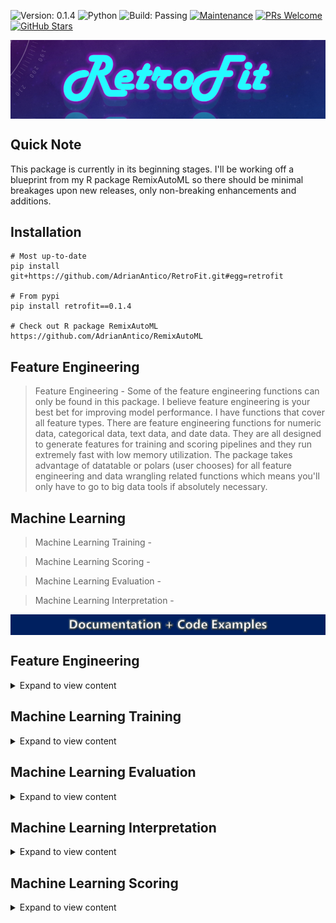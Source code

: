 ![Version: 0.1.4](https://img.shields.io/static/v1?label=Version&message=0.1.4&color=blue&?style=plastic)
![Python](https://img.shields.io/badge/Python-3.6%20%7C%203.7%20%7C%203.8%20%7C%203.9-blue)
![Build: Passing](https://img.shields.io/static/v1?label=Build&message=passing&color=brightgreen)
[![Maintenance](https://img.shields.io/badge/Maintained%3F-yes-green.svg)](https://GitHub.com/Naereen/StrapDown.js/graphs/commit-activity)
[![PRs Welcome](https://img.shields.io/badge/PRs-welcome-brightgreen.svg?style=default)](http://makeapullrequest.com)
[![GitHub Stars](https://img.shields.io/github/stars/AdrianAntico/RetroFit.svg?style=social)](https://github.com/AdrianAntico/retrofit)

<img src="https://raw.githubusercontent.com/AdrianAntico/RetroFit/main/images/PackageLogo.PNG" align="center" width="1000" />

## Quick Note
This package is currently in its beginning stages. I'll be working off a blueprint from my R package RemixAutoML so there should be minimal breakages upon new releases, only non-breaking enhancements and additions. 

## Installation
```
# Most up-to-date
pip install git+https://github.com/AdrianAntico/RetroFit.git#egg=retrofit

# From pypi
pip install retrofit==0.1.4

# Check out R package RemixAutoML
https://github.com/AdrianAntico/RemixAutoML
```


## Feature Engineering

> Feature Engineering - Some of the feature engineering functions can only be found in this package. I believe feature engineering is your best bet for improving model performance. I have functions that cover all feature types. There are feature engineering functions for numeric data, categorical data, text data, and date data. They are all designed to generate features for training and scoring pipelines and they run extremely fast with low memory utilization. The package takes advantage of datatable or polars (user chooses) for all feature engineering and data wrangling related functions which means you'll only have to go to big data tools if absolutely necessary.

## Machine Learning

> Machine Learning Training -

> Machine Learning Scoring -

> Machine Learning Evaluation -

> Machine Learning Interpretation -



<img src="https://raw.githubusercontent.com/AdrianAntico/RetroFit/main/images/Documentation.PNG" align="center" width="1000" />




## Feature Engineering
<p>

<details><summary>Expand to view content</summary>
<p>


### FE0 Feature Engineering: Row-Dependence
<p>

<details><summary>Expand to view content</summary>
<p>


#### **FE0_AutoLags()**
<p>

<details><summary>Function Description</summary>
<p>
 
<code>FE0_AutoLags()</code> Automatically generate any number of lags, for any number of columns, by any number of By-Variables, using datatable.

</p>
</details>

<details><summary>Code Example</summary>
<p>

```
# QA: Test FE0_AutoLags
import pkg_resources
import timeit
import datatable as dt
import polars as pl
import retrofit
from retrofit import FeatureEngineering as fe

## No Group Example: datatable
FilePath = pkg_resources.resource_filename('retrofit', 'datasets/BenchmarkData.csv')
data = dt.fread(FilePath)
t_start = timeit.default_timer()
Output = fe.FE0_AutoLags(
  data=data, 
  ArgsList=None, 
  LagPeriods=1, 
  LagColumnNames='Leads', 
  DateColumnName='CalendarDateColumn', 
  ByVariables=None, 
  ImputeValue=-1, 
  Sort=True, 
  Processing='datatable', 
  InputFrame='datatable', 
  OutputFrame='datatable')
t_end = timeit.default_timer()
print(t_end - t_start)
data1 = Output['data']
ArgsList = Output['ArgsList']
del Output
print(data1.names)
print(ArgsList)

## No Group Example: polars
data = pl.read_csv("C:/Users/Bizon/Documents/GitHub/BenchmarkData.csv")
t_start = timeit.default_timer()
Output = fe.FE0_AutoLags(
  data=data, 
  ArgsList=None, 
  LagPeriods=1, 
  LagColumnNames='Leads', 
  DateColumnName='CalendarDateColumn', 
  ByVariables=None, 
  ImputeValue=-1.0, 
  Sort=True, 
  Processing='polars', 
  InputFrame='polars', 
  OutputFrame='polars')
t_end = timeit.default_timer()
print(t_end - t_start)
data2 = Output['data']
ArgsList = Output['ArgsList']
del Output
print(data2.columns)
print(ArgsList)

## Group Example, Single Lag: datatable
FilePath = pkg_resources.resource_filename('retrofit', 'datasets/BenchmarkData.csv') 
data = dt.fread(FilePath)
t_start = timeit.default_timer()
Output = fe.FE0_AutoLags(
  data=data, 
  ArgsList=None, 
  LagPeriods=1, 
  LagColumnNames='Leads', 
  DateColumnName='CalendarDateColumn', 
  ByVariables=['MarketingSegments','MarketingSegments2','MarketingSegments3', 'Label'], 
  ImputeValue=-1, 
  Sort=True, 
  Processing='datatable',
  InputFrame='datatable',
  OutputFrame='datatable')
t_end = timeit.default_timer()
print(t_end - t_start)
data1 = Output['data']
ArgsList = Output['ArgsList']
del Output
print(data1.names)
print(ArgsList)

## Group Exmaple: polars
data = pl.read_csv("C:/Users/Bizon/Documents/GitHub/BenchmarkData.csv")
t_start = timeit.default_timer()
Output = fe.FE0_AutoLags(
  data=data, 
  ArgsList=None, 
  LagPeriods=1, 
  LagColumnNames='Leads', 
  DateColumnName='CalendarDateColumn', 
  ByVariables=['MarketingSegments','MarketingSegments2','MarketingSegments3', 'Label'], 
  ImputeValue=-1.0, 
  Sort=True, 
  Processing='polars', 
  InputFrame='polars', 
  OutputFrame='polars')
t_end = timeit.default_timer()
print(t_end - t_start)
data2 = Output['data']
ArgsList = Output['ArgsList']
del Output
print(data2.columns)
print(ArgsList)

## Group and Multiple Periods and LagColumnNames: datatable
FilePath = pkg_resources.resource_filename('retrofit', 'datasets/BenchmarkData.csv') 
data = dt.fread(FilePath)
t_start = timeit.default_timer()
Output = fe.FE0_AutoLags(
  data=data, 
  ArgsList=None, 
  LagPeriods=[1,3,5], 
  LagColumnNames=['Leads','XREGS1'], 
  DateColumnName='CalendarDateColumn', 
  ByVariables=['MarketingSegments','MarketingSegments2','MarketingSegments3', 'Label'], 
  ImputeValue=-1, 
  Sort=True, 
  Processing='datatable', 
  InputFrame='datatable', 
  OutputFrame='datatable')
t_end = timeit.default_timer()
print(t_end - t_start)
data1 = Output['data']
ArgsList = Output['ArgsList']
del Output
print(data1.names)
print(ArgsList)

## Group and Multiple Periods and LagColumnNames: datatable
data = pl.read_csv("C:/Users/Bizon/Documents/GitHub/BenchmarkData.csv")
t_start = timeit.default_timer()
Output = fe.FE0_AutoLags(
  data=data, 
  ArgsList=None, 
  LagPeriods=[1,3,5],
  LagColumnNames=['Leads','XREGS1'], 
  DateColumnName='CalendarDateColumn', 
  ByVariables=['MarketingSegments','MarketingSegments2','MarketingSegments3', 'Label'], 
  ImputeValue=-1.0, 
  Sort=True, 
  Processing='polars', 
  InputFrame='polars', 
  OutputFrame='polars')
t_end = timeit.default_timer()
print(t_end - t_start)
data2 = Output['data']
ArgsList = Output['ArgsList']
del Output
print(data2.columns)
print(ArgsList)
```

</p>
</details>



#### **FE0_AutoRollStats()**
<p>


<details><summary>Function Description</summary>
<p>
 
<code>FE0_AutoRollStats()</code> Automatically generate any number of moving averages, moving standard deviations, moving mins and moving maxs from any number of source columns, by any number of By-Variables, using datatable.

</p>
</details>

<details><summary>Code Example</summary>
<p>

```
# Test Function
import pkg_resources
import timeit
import datatable as dt
import retrofit
from retrofit import FeatureEngineering as fe

## Group Example:
FilePath = pkg_resources.resource_filename('retrofit', 'datasets/BenchmarkData.csv')
data = dt.fread(FilePath)
t_start = timeit.default_timer()
data = fe.FE0_AutoRollStats(
  data=data, 
  RollColumnNames='Leads', 
  DateColumnName='CalendarDateColumn', 
  ByVariables=None, 
  MovingAvg_Periods=[3,5,7], 
  MovingSD_Periods=[3,5,7], 
  MovingMin_Periods=[3,5,7], 
  MovingMax_Periods=[3,5,7], 
  ImputeValue=-1, 
  Sort=True, 
  Processing='datatable', 
  InputFrame='datatable', 
  OutputFrame='datatable')
t_end = timeit.default_timer()
print(t_end - t_start)
print(data.names)
    
## Group and Multiple Periods and RollColumnNames:
FilePath = pkg_resources.resource_filename('retrofit', 'datasets/BenchmarkData.csv') 
data = dt.fread(FilePath)
t_start = timeit.default_timer()
data = fe.FE0_AutoRollStats(
  data=data, 
  RollColumnNames=['Leads','XREGS1'], 
  DateColumnName='CalendarDateColumn', 
  ByVariables=['MarketingSegments', 'MarketingSegments2', 'MarketingSegments3', 'Label'], 
  MovingAvg_Periods=[3,5,7], 
  MovingSD_Periods=[3,5,7], 
  MovingMin_Periods=[3,5,7], 
  MovingMax_Periods=[3,5,7], 
  ImputeValue=-1, 
  Sort=True, 
  Processing='datatable', 
  InputFrame='datatable', 
  OutputFrame='datatable')
t_end = timeit.default_timer()
print(t_end - t_start)
print(data.names)

## No Group Example:
FilePath = pkg_resources.resource_filename('retrofit', 'datasets/BenchmarkData.csv') 
data = dt.fread(FilePath)
t_start = timeit.default_timer()
data = fe.FE0_AutoRollStats(
  data=data, 
  RollColumnNames='Leads', 
  DateColumnName='CalendarDateColumn', 
  ByVariables=None, 
  MovingAvg_Periods=[3,5,7], 
  MovingSD_Periods=[3,5,7], 
  MovingMin_Periods=[3,5,7], 
  MovingMax_Periods=[3,5,7], 
  ImputeValue=-1, 
  Sort=True, 
  Processing='datatable', 
  InputFrame='datatable', 
  OutputFrame='datatable')
t_end = timeit.default_timer()
print(t_end - t_start)
print(data.names)
```

</p>
</details>



#### **FE0_AutoDiff()**
<p>

<details><summary>Function Description</summary>
<p>
 
<code>FE0_AutoDiff()</code> Automatically generate any number of differences from any number of source columns, for numeric, character, and date columns, by any number of By-Variables, using datatable.

</p>
</details>

<details><summary>Code Example</summary>
<p>

```
# Test Function
import pkg_resources
import timeit
import datatable as dt
import retrofit
from retrofit import FeatureEngineering as fe

## Group Example:
FilePath = pkg_resources.resource_filename('retrofit', 'datasets/BenchmarkData.csv')
data = dt.fread(FilePath)
t_start = timeit.default_timer()
data = fe.FE0_AutoDiff(
  data=data, 
  DateColumnName = 'CalendarDateColumn', 
  ByVariables = ['MarketingSegments', 'MarketingSegments2', 'MarketingSegments3', 'Label'], 
  DiffNumericVariables = 'Leads', 
  DiffDateVariables = 'CalendarDateColumn', 
  DiffGroupVariables = None, 
  NLag1 = 0, 
  NLag2 = 1, 
  Sort=True, 
  Processing='datatable',
  InputFrame = 'datatable', 
  OutputFrame = 'datatable')
t_end = timeit.default_timer()
print(t_end - t_start)
print(data.names)
    
## Group and Multiple Periods and RollColumnNames:
FilePath = pkg_resources.resource_filename('retrofit', 'datasets/BenchmarkData.csv')
data = dt.fread(FilePath)
t_start = timeit.default_timer()
data = fe.FE0_AutoDiff(
  data=data, 
  DateColumnName = 'CalendarDateColumn',
  ByVariables = ['MarketingSegments', 'MarketingSegments2', 'MarketingSegments3', 'Label'], 
  DiffNumericVariables = 'Leads', 
  DiffDateVariables = 'CalendarDateColumn', 
  DiffGroupVariables = None, 
  NLag1 = 0, 
  NLag2 = 1, 
  Sort=True, 
  Processing = 'datatable',
  InputFrame = 'datatable',
  OutputFrame = 'datatable')
t_end = timeit.default_timer()
print(t_end - t_start)
print(data.names)

## No Group Example:
FilePath = pkg_resources.resource_filename('retrofit', 'datasets/BenchmarkData.csv') 
data = dt.fread(FilePath)
t_start = timeit.default_timer()
data = fe.FE0_AutoDiff(
  data=data, 
  DateColumnName = 'CalendarDateColumn', 
  ByVariables = None, 
  DiffNumericVariables = 'Leads', 
  DiffDateVariables = 'CalendarDateColumn', 
  DiffGroupVariables = None, 
  NLag1 = 0, 
  NLag2 = 1, 
  Sort=True, 
  Processing = 'datatable',
  InputFrame = 'datatable', 
  OutputFrame = 'datatable')
t_end = timeit.default_timer()
print(t_end - t_start)
print(data.names)
```

</p>
</details>



</p>
</details>


### FE1 Feature Engineering: Row-Independence
<p>

<details><summary>Expand to view content</summary>
<p>

#### **FE1_AutoCalendarVariables()**
<p>

<details><summary>Function Description</summary>
<p>
 
<code>FE1_AutoCalendarVariables()</code> Automatically generate calendar variables from your datatable.

</p>
</details>

<details><summary>Code Example</summary>
<p>

```
# Test Function
import pkg_resources
import timeit
import datatable as dt
import retrofit
from retrofit import FeatureEngineering as fe
 
# Data can be created using the R package RemixAutoML and function FakeDataGenerator
FilePath = pkg_resources.resource_filename('retrofit', 'datasets/BenchmarkData.csv') 
data = dt.fread(FilePath)
t_start = timeit.default_timer()
data = fe.AutoCalendarVariables(
  data=data, 
  ArgsList=None, 
  DateColumnNames = 'CalendarDateColumn', 
  CalendarVariables = ['wday','mday','wom','month','quarter','year'], 
  Processing = 'datatable', 
  InputFrame = 'datatable', 
  OutputFrame = 'datatable')
t_end = timeit.default_timer()
print(t_end - t_start)
data.names
```

</p>
</details>





#### **FE1_DummyVariables()**
<p>

<details><summary>Function Description</summary>
<p>
 
<code>FE1_DummyVariables()</code> Automatically generate dummy variables for user supplied categorical columns

</p>
</details>

<details><summary>Code Example</summary>
<p>

```
# Example: datatable
import pkg_resources
import timeit
import datatable as dt
import retrofit
from retrofit import FeatureEngineering as fe
FilePath = pkg_resources.resource_filename('retrofit', 'datasets/BenchmarkData.csv') 
data = dt.fread(FilePath)
t_start = timeit.default_timer()
Output = fe.FE1_DummyVariables(
  data=data, 
  ArgsList=None, 
  CategoricalColumnNames=['MarketingSegments','MarketingSegments2'], 
  Processing='datatable', 
  InputFrame='datatable', 
  OutputFrame='datatable')
t_end = timeit.default_timer()
t_end - t_start
data = Output['data']
ArgsList = Output['ArgsList']


# Example: polars
import retrofit
from retrofit import FeatureEngineering as fe
import polars as pl
data = pl.read_csv("C:/Users/Bizon/Documents/GitHub/BenchmarkData.csv")
t_start = timeit.default_timer()
Output = fe.FE1_DummyVariables(
  data=data, 
  ArgsList=None, 
  CategoricalColumnNames=['MarketingSegments','MarketingSegments2'], 
  Processing='polars', 
  InputFrame='polars', 
  OutputFrame='polars')
t_end = timeit.default_timer()
t_end - t_start
data = Output['data']
ArgsList = Output['ArgsList']
```

</p>
</details>





</p>
</details>



### FE2 Feature Engineering: Full-Data-Set
<p>

<details><summary>Expand to view content</summary>
<p>


#### **FE2_AutoDataParition()**
<p>

<details><summary>Function Description</summary>
<p>
 
<code>FE2_AutoDataParition()</code> Automatically create data sets for training based on random or time based splits

</p>
</details>

<details><summary>Code Example</summary>
<p>


```
# FE2_AutoDataParition
import pkg_resources
import timeit
import datatable as dt
import polars as pl
import retrofit
from retrofit import FeatureEngineering as fe
from retrofit import utils as u

# datatable random Example
FilePath = pkg_resources.resource_filename('retrofit', 'datasets/BenchmarkData.csv') 
data = dt.fread(FilePath)
t_start = timeit.default_timer()
DataSets = fe.FE2_AutoDataParition(
  data=data, 
  ArgsList=None, 
  DateColumnName='CalendarDateColumn', 
  PartitionType='random', 
  Ratios=[0.70,0.20,0.10], 
  Sort = False,
  ByVariables=None, 
  Processing='datatable', 
  InputFrame='datatable', 
  OutputFrame='datatable')
t_end = timeit.default_timer()
print(t_end - t_start)
TrainData = DataSets['TrainData']
ValidationData = DataSets['ValidationData']
TestData = DataSets['TestData']
ArgsList = DataSets['ArgsList']

# polars random Example
data = pl.read_csv("C:/Users/Bizon/Documents/GitHub/BenchmarkData.csv")
t_start = timeit.default_timer()
DataSets = fe.FE2_AutoDataParition(
  data=data, 
  ArgsList=None, 
  DateColumnName='CalendarDateColumn', 
  PartitionType='random', 
  Ratios=[0.70,0.20,0.10], 
  ByVariables=None, 
  Sort = False,
  Processing='polars', 
  InputFrame='polars', 
  OutputFrame='polars')
t_end = timeit.default_timer()
print(t_end - t_start)
TrainData = DataSets['TrainData']
ValidationData = DataSets['ValidationData']
TestData = DataSets['TestData']
ArgsList = DataSets['ArgsList']

# datatable time Example
FilePath = pkg_resources.resource_filename('retrofit', 'datasets/BenchmarkData.csv')
data = dt.fread(FilePath)
t_start = timeit.default_timer()
DataSets = fe.FE2_AutoDataParition(
  data=data, 
  ArgsList=None, 
  DateColumnName='CalendarDateColumn', 
  PartitionType='time', 
  Ratios=[0.70,0.20,0.10], 
  Sort = True,
  ByVariables=None, 
  Processing='datatable', 
  InputFrame='datatable', 
  OutputFrame='datatable')
t_end = timeit.default_timer()
print(t_end - t_start)
TrainData = DataSets['TrainData']
ValidationData = DataSets['ValidationData']
TestData = DataSets['TestData']
ArgsList = DataSets['ArgsList']

# polars time Example
data = pl.read_csv("C:/Users/Bizon/Documents/GitHub/BenchmarkData.csv")
t_start = timeit.default_timer()
DataSets = fe.FE2_AutoDataParition(
  data=data, 
  ArgsList=None, 
  DateColumnName='CalendarDateColumn', 
  PartitionType='time', 
  Ratios=[0.70,0.20,0.10], 
  ByVariables=None, 
  Sort = True,
  Processing='polars', 
  InputFrame='polars', 
  OutputFrame='polars')
t_end = timeit.default_timer()
t_end - t_start
TrainData = DataSets['TrainData']
ValidationData = DataSets['ValidationData']
TestData = DataSets['TestData']
ArgsList = DataSets['ArgsList']
```

</p>
</details>




</p>
</details>


### FE3 Feature Engineering: Model-Based
<p>

<details><summary>Expand to view content</summary>
<p>

##### Coming soon

</p>
</details>

</p>
</details>



## Machine Learning Training
<p>
 
<details><summary>Expand to view content</summary>
<p>


### ML0 Machine Learning: Prepare for Modeling
<p>

<details><summary>Expand to view content</summary>
<p>


#### **ML0_Parameters()**
<details><summary>Function Description</summary>
<p>
 
<code>ML0_Parameters()</code> Automatically generate parameters for modeling. User can update the parameters as desired.

</p>
</details>

<details><summary>Code Example</summary>
<p>

```
# Setup Environment
import pkg_resources
import timeit
import datatable as dt
from datatable import sort, f, by
import retrofit
from retrofit import FeatureEngineering as fe
from retrofit import MachineLearning as ml

# Load some data
FilePath = pkg_resources.resource_filename('retrofit', 'datasets/BenchmarkData.csv') 
data = dt.fread(FilePath)

# Create partitioned data sets
Data = fe.FE2_AutoDataParition(
  data=data, 
  ArgsList=None, 
  DateColumnName=None, 
  PartitionType='random', 
  Ratios=[0.7,0.2,0.1], 
  ByVariables=None, 
  Sort=False, 
  Processing='datatable', 
  InputFrame='datatable', 
  OutputFrame='datatable')

# Prepare modeling data sets
DataSets = ml.ML0_GetModelData(
  Processing='catboost',
  TrainData=Data['TrainData'],
  ValidationData=Data['ValidationData'],
  TestData=Data['TestData'],
  ArgsList=None,
  TargetColumnName='Leads',
  NumericColumnNames=['XREGS1','XREGS2','XREGS3'],
  CategoricalColumnNames=['MarketingSegments','MarketingSegments2','MarketingSegments3','Label'],
  TextColumnNames=None,
  WeightColumnName=None,
  Threads=-1,
  InputFrame='datatable')

# Get args list for algorithm and target type
ModelArgs = ml.ML0_Parameters(
  Algorithms='CatBoost', 
  TargetType="Regression", 
  TrainMethod="Train")
```

</p>
</details>



#### **ML0_GetModelData()**
<p>

<details><summary>Function Description</summary>
<p>
 
<code>ML0_GetModelData()</code> Automatically create data sets chosen ML algorithm. Currently supports catboost, xgboost, and lightgbm.

</p>
</details>

<details><summary>Code Example</summary>
<p>

```
# ML0_GetModelData Example:
import pkg_resources
import datatable as dt
from datatable import sort, f, by
import retrofit
from retrofit import FeatureEngineering as fe
from retrofit import MachineLearning as ml

############################################################################################
# CatBoost
############################################################################################

# Load some data
FilePath = pkg_resources.resource_filename('retrofit', 'datasets/BenchmarkData.csv') 
data = dt.fread(FilePath)
    
# Create partitioned data sets
DataSets = fe.FE2_AutoDataParition(
  data=data, 
  ArgsList=None, 
  DateColumnName='CalendarDateColumn', 
  PartitionType='random', 
  Ratios=[0.70,0.20,0.10], 
  ByVariables=None, 
  Processing='datatable', 
  InputFrame='datatable', 
  OutputFrame='datatable')

# Collect partitioned data
TrainData = DataSets['TrainData']
ValidationData = DataSets['ValidationData']
TestData = DataSets['TestData']
del DataSets

# Create catboost data sets
DataSets = ml.ML0_GetModelData(
  TrainData=TrainData, 
  ValidationData=ValidationData, 
  TestData=TestData, 
  ArgsList=None, 
  TargetColumnName='Leads', 
  NumericColumnNames=['XREGS1', 'XREGS2', 'XREGS3'], 
  CategoricalColumnNames=['MarketingSegments','MarketingSegments2','MarketingSegments3','Label'], 
  TextColumnNames=None, 
  WeightColumnName=None, 
  Threads=-1, 
  Processing='catboost', 
  InputFrame='datatable')
  
# Collect catboost training data
catboost_train = DataSets['train_data']
catboost_validation = DataSets['validation_data']
catboost_test = DataSets['test_data']

############################################################################################
# XGBoost
############################################################################################

# Load some data
FilePath = pkg_resources.resource_filename('retrofit', 'datasets/BenchmarkData.csv') 
data = dt.fread(FilePath)
    
# Create partitioned data sets
DataSets = fe.FE2_AutoDataParition(
  data=data, 
  ArgsList=None, 
  DateColumnName='CalendarDateColumn', 
  PartitionType='random', 
  Ratios=[0.70,0.20,0.10], 
  ByVariables=None, 
  Processing='datatable', 
  InputFrame='datatable', 
  OutputFrame='datatable')

# Collect partitioned data
TrainData = DataSets['TrainData']
ValidationData = DataSets['ValidationData']
TestData = DataSets['TestData']
del DataSets

# Create xgboost data sets
DataSets = ml.ML0_GetModelData(
  TrainData=TrainData, 
  ValidationData=ValidationData, 
  TestData=TestData, 
  ArgsList=None, 
  TargetColumnName='Leads', 
  NumericColumnNames=['XREGS1', 'XREGS2', 'XREGS3'], 
  CategoricalColumnNames=['MarketingSegments','MarketingSegments2','MarketingSegments3','Label'], 
  TextColumnNames=None, 
  WeightColumnName=None, 
  Threads=-1, 
  Processing='xgboost', 
  InputFrame='datatable')
  
# Collect xgboost training data
xgboost_train = DataSets['train_data']
xgboost_validation = DataSets['validation_data']
xgboost_test = DataSets['test_data']

############################################################################################
# LightGBM
############################################################################################

# Load some data
FilePath = pkg_resources.resource_filename('retrofit', 'datasets/BenchmarkData.csv') 
data = dt.fread(FilePath)
    
# Create partitioned data sets
DataSets = fe.FE2_AutoDataParition(
  data=data, 
  ArgsList=None, 
  DateColumnName='CalendarDateColumn', 
  PartitionType='random', 
  Ratios=[0.70,0.20,0.10], 
  ByVariables=None, 
  Processing='datatable', 
  InputFrame='datatable', 
  OutputFrame='datatable')

# Collect partitioned data
TrainData = DataSets['TrainData']
ValidationData = DataSets['ValidationData']
TestData = DataSets['TestData']
del DataSets

# Create lightgbm data sets
DataSets = ml.ML0_GetModelData(
  TrainData=TrainData, 
  ValidationData=ValidationData, 
  TestData=TestData, 
  ArgsList=None, 
  TargetColumnName='Leads', 
  NumericColumnNames=['XREGS1', 'XREGS2', 'XREGS3'], 
  CategoricalColumnNames=['MarketingSegments','MarketingSegments2','MarketingSegments3','Label'], 
  TextColumnNames=None, 
  WeightColumnName=None, 
  Threads=-1, 
  Processing='lightgbm', 
  InputFrame='datatable')
  
# Collect lightgbm training data
lightgbm_train = DataSets['train_data']
lightgbm_validation = DataSets['validation_data']
lightgbm_test = DataSets['test_data']
```

</p>
</details>




</p>
</details>



### ML1 Machine Learning: RetroFit Class
<p>

<details><summary>Expand to view content</summary>
<p>


<details><summary>Class Goals</summary>
<p>

```
####################################
# Goals
####################################

Class Initialization
Model Initialization
Training
Feature Tuning
Grid Tuning
Model Scoring
Model Evaluation
Model Interpretation
```

</p>
</details>

<details><summary>Class Functions</summary>
<p>

```
####################################
# Functions
####################################

ML1_Single_Train()
ML1_Single_Score()
PrintAlgoArgs()
```

</p>
</details>


<details><summary>Class Attributes</summary>
<p>

```
####################################
# Attributes
####################################

self.ModelArgs = ModelArgs
self.ModelArgsNames = [*self.ModelArgs]
self.Runs = len(self.ModelArgs)
self.DataSets = DataSets
self.DataSetsNames = [*self.DataSets]
self.ModelList = dict()
self.ModelListNames = []
self.FitList = dict()
self.FitListNames = []
self.EvaluationList = dict()
self.EvaluationListNames = []
self.InterpretationList = dict()
self.InterpretationListNames = []
self.CompareModelsList = dict()
self.CompareModelsListNames = []
```

</p>
</details>


<details><summary>Ftrl Examples</summary>
<p>


<details><summary>Regression</summary>
<p>

```
####################################
# Ftrl Example
####################################

# Setup Environment
import pkg_resources
import timeit
import datatable as dt
from datatable import sort, f, by
import retrofit
from retrofit import FeatureEngineering as fe
from retrofit import MachineLearning as ml

# Load some data
FilePath = pkg_resources.resource_filename('retrofit', 'datasets/RegressionData.csv') 
data = dt.fread(FilePath)

# Create partitioned data sets
DataFrames = fe.FE2_AutoDataParition(
  data = data, 
  ArgsList = None, 
  DateColumnName = None, 
  PartitionType = 'random', 
  Ratios = [0.7,0.2,0.1], 
  ByVariables = None, 
  Sort = False, 
  Processing = 'datatable', 
  InputFrame = 'datatable', 
  OutputFrame = 'datatable')

# Prepare modeling data sets
ModelData = ml.ML0_GetModelData(
  Processing = 'Ftrl',
  TrainData = DataFrames['TrainData'],
  ValidationData = DataFrames['ValidationData'],
  TestData = DataFrames['TestData'],
  ArgsList = None,
  TargetColumnName = 'Leads',
  NumericColumnNames = ['XREGS1', 'XREGS2', 'XREGS3'],
  CategoricalColumnNames = ['MarketingSegments', 'MarketingSegments2', 'MarketingSegments3', 'Label'],
  TextColumnNames = None,
  WeightColumnName = None,
  Threads = -1,
  InputFrame = 'datatable')

# Get args list for algorithm and target type
ModelArgs = ml.ML0_Parameters(
  Algorithms = 'Ftrl', 
  TargetType = "Regression", 
  TrainMethod = "Train")

# Initialize RetroFit
x = ml.RetroFit(ModelArgs, ModelData, DataFrames)

# Train Model
x.ML1_Single_Train(Algorithm = 'Ftrl')

# Score data
x.ML1_Single_Score(
  DataName = x.DataSetsNames[2], 
  ModelName = x.ModelListNames[0], 
  Algorithm = 'Ftrl', 
  NewData = None)

# Scoring data names
x.DataSetsNames

# Scoring data
x.DataSets.get('Scored_test_data_Ftrl_1')

# Check ModelArgs Dict
x.PrintAlgoArgs(Algo='Ftrl')

# List of model names
x.ModelListNames

# List of model fitted names
x.FitListNames
```

</p>
</details>






</p>
</details>


<details><summary>CatBoost Example</summary>
<p>

```
####################################
# CatBoost Example Usage
####################################

# Setup Environment
import pkg_resources
import timeit
import datatable as dt
from datatable import sort, f, by
import retrofit
from retrofit import FeatureEngineering as fe
from retrofit import MachineLearning as ml

# Load some data
FilePath = pkg_resources.resource_filename('retrofit', 'datasets/BenchmarkData.csv') 
data = dt.fread(FilePath)

# Create partitioned data sets
DataFrames = fe.FE2_AutoDataParition(
  data = data, 
  ArgsList = None, 
  DateColumnName = None, 
  PartitionType = 'random', 
  Ratios = [0.7,0.2,0.1], 
  ByVariables = None, 
  Sort = False, 
  Processing = 'datatable', 
  InputFrame = 'datatable', 
  OutputFrame = 'datatable')

# Prepare modeling data sets
ModelData = ml.ML0_GetModelData(
  Processing = 'catboost',
  TrainData = DataFrames['TrainData'],
  ValidationData = DataFrames['ValidationData'],
  TestData = DataFrames['TestData'],
  ArgsList = None,
  TargetColumnName = 'Leads',
  NumericColumnNames = ['XREGS1', 'XREGS2', 'XREGS3'],
  CategoricalColumnNames = ['MarketingSegments', 'MarketingSegments2', 'MarketingSegments3', 'Label'],
  TextColumnNames = None,
  WeightColumnName = None,
  Threads = -1,
  InputFrame = 'datatable')

# Get args list for algorithm and target type
ModelArgs = ml.ML0_Parameters(
  Algorithms = 'CatBoost', 
  TargetType = "Regression", 
  TrainMethod = "Train")

# Update iterations to run quickly
ModelArgs.get('CatBoost').get('AlgoArgs')['iterations'] = 50

# Initialize RetroFit
x = ml.RetroFit(ModelArgs, ModelData, DataFrames)

# Train Model
x.ML1_Single_Train(Algorithm = 'CatBoost')

# Score data
x.ML1_Single_Score(
  DataName = x.DataSetsNames[2], 
  ModelName = x.ModelListNames[0],
  Algorithm = 'CatBoost',
  NewData = None)

# Scoring data names
x.DataSetsNames

# Scoring data
x.DataSets.get('Scored_test_data_CatBoost_1')

# Check ModelArgs Dict
x.PrintAlgoArgs(Algo = 'CatBoost')

# List of model names
x.ModelListNames

# List of model fitted names
x.FitListNames
```

</p>
</details>


<details><summary>XGBoost Example</summary>
<p>

```
# Setup Environment
import pkg_resources
import timeit
import datatable as dt
from datatable import sort, f, by
import retrofit
from retrofit import FeatureEngineering as fe
from retrofit import MachineLearning as ml

# Load some data
FilePath = pkg_resources.resource_filename('retrofit', 'datasets/BenchmarkData.csv') 
data = dt.fread(FilePath)

# Dummify
Output = fe.FE1_DummyVariables(
  data = data, 
  ArgsList = None, 
  CategoricalColumnNames = ['MarketingSegments', 'MarketingSegments2', 'MarketingSegments3'], 
  Processing = 'datatable', 
  InputFrame = 'datatable', 
  OutputFrame = 'datatable')
data = Output['data']
data = data[:, [name not in ['MarketingSegments','MarketingSegments2','MarketingSegments3','Label'] for name in data.names]]

# Create partitioned data sets
DataFrames = fe.FE2_AutoDataParition(
  data = data, 
  ArgsList = None, 
  DateColumnName = None, 
  PartitionType = 'random', 
  Ratios = [0.7,0.2,0.1], 
  ByVariables = None, 
  Sort = False, 
  Processing = 'datatable', 
  InputFrame = 'datatable', 
  OutputFrame = 'datatable')

# Features
Features = ['XREGS1', 'XREGS2', 'XREGS3', 'MarketingSegments_B', 'MarketingSegments_A', 'MarketingSegments_C', 'MarketingSegments2_a', 'MarketingSegments2_b', 'MarketingSegments2_c', 'MarketingSegments3_x', 'MarketingSegments3_z', 'MarketingSegments3_y']

# Prepare modeling data sets
ModelData = ml.ML0_GetModelData(
  Processing = 'xgboost',
  TrainData = DataFrames['TrainData'],
  ValidationData = DataFrames['ValidationData'],
  TestData = DataFrames['TestData'],
  ArgsList = None,
  TargetColumnName = 'Leads',
  NumericColumnNames = Features,
  CategoricalColumnNames = None,
  TextColumnNames = None,
  WeightColumnName = None,
  Threads = -1,
  InputFrame = 'datatable')

# Get args list for algorithm and target type
ModelArgs = ml.ML0_Parameters(
  Algorithms = 'XGBoost', 
  TargetType = "Regression", 
  TrainMethod = "Train")

# Update iterations to run quickly
ModelArgs.get('XGBoost').get('AlgoArgs')['num_boost_round'] = 50

# Initialize RetroFit
x = ml.RetroFit(ModelArgs, ModelData, DataFrames)

# Train Model
x.ML1_Single_Train(Algorithm = 'XGBoost')

# Score data
x.ML1_Single_Score(
  DataName = x.DataSetsNames[2],
  ModelName = x.ModelListNames[0],
  Algorithm = 'XGBoost',
  NewData = None)

# Scoring data names
x.DataSetsNames

# Scoring data
x.DataSets.get('Scored_test_data_XGBoost_1')

# Check ModelArgs Dict
x.PrintAlgoArgs(Algo = 'XGBoost')

# List of model names
x.ModelListNames

# List of model fitted names
x.FitListNames
```


</p>
</details>


<details><summary>LightGBM Example</summary>
<p>

```
####################################
# LightGBM Example Usage
####################################

# Setup Environment
import pkg_resources
import timeit
import datatable as dt
from datatable import sort, f, by
import retrofit
from retrofit import FeatureEngineering as fe
from retrofit import MachineLearning as ml

# Load some data
FilePath = pkg_resources.resource_filename('retrofit', 'datasets/BenchmarkData.csv') 
data = dt.fread(FilePath)

# Dummify
Output = fe.FE1_DummyVariables(
  data = data, 
  ArgsList = None, 
  CategoricalColumnNames = ['MarketingSegments', 'MarketingSegments2', 'MarketingSegments3'], 
  Processing = 'datatable', 
  InputFrame = 'datatable', 
  OutputFrame = 'datatable')
data = Output['data']
data = data[:, [name not in ['MarketingSegments','MarketingSegments2','MarketingSegments3','Label'] for name in data.names]]

# Create partitioned data sets
DataFrames = fe.FE2_AutoDataParition(
  data = data, 
  ArgsList = None, 
  DateColumnName = None, 
  PartitionType = 'random', 
  Ratios = [0.7,0.2,0.1], 
  ByVariables = None, 
  Sort = False, 
  Processing = 'datatable', 
  InputFrame = 'datatable', 
  OutputFrame = 'datatable')

# Features
Features = ['XREGS1', 'XREGS2', 'XREGS3', 'MarketingSegments_B', 'MarketingSegments_A', 'MarketingSegments_C', 'MarketingSegments2_a', 'MarketingSegments2_b', 'MarketingSegments2_c', 'MarketingSegments3_x', 'MarketingSegments3_z', 'MarketingSegments3_y']

# Prepare modeling data sets
ModelData = ml.ML0_GetModelData(
  Processing = 'lightgbm',
  TrainData = DataFrames['TrainData'],
  ValidationData = DataFrames['ValidationData'],
  TestData = DataFrames['TestData'],
  ArgsList = None,
  TargetColumnName = 'Leads',
  NumericColumnNames = Features,
  CategoricalColumnNames = None,
  TextColumnNames = None,
  WeightColumnName = None,
  Threads = -1,
  InputFrame = 'datatable')

# Get args list for algorithm and target type
ModelArgs = ml.ML0_Parameters(
  Algorithms = 'LightGBM', 
  TargetType = "Regression", 
  TrainMethod = "Train")

# Update iterations to run quickly
ModelArgs.get('LightGBM').get('AlgoArgs')['num_iterations'] = 50

# Initialize RetroFit
x = ml.RetroFit(ModelArgs, ModelData, DataFrames)

# Train Model
x.ML1_Single_Train(Algorithm = 'LightGBM')

# Score data
x.ML1_Single_Score(
  DataName = x.DataSetsNames[2],
  ModelName = x.ModelListNames[0],
  Algorithm = 'LightGBM')

# Scoring data names
x.DataSetsNames

# Scoring data
x.DataSets.get('Scored_test_data_LightGBM_1')

# Check ModelArgs Dict
x.PrintAlgoArgs(Algo = 'LightGBM')

# List of model names
x.ModelListNames

# List of model fitted names
x.FitListNames
```

</p>
</details>


</p>
</details>


</p>
</details>



## Machine Learning Evaluation
<p>
 
<details><summary>Expand to view content</summary>
<p>

#### Coming Soon

</p>
</details>




## Machine Learning Interpretation
<p>
 
<details><summary>Expand to view content</summary>
<p>

#### Coming Soon

</p>
</details>


## Machine Learning Scoring
<p>
 
<details><summary>Expand to view content</summary>
<p>

#### Coming Soon

</p>
</details>

